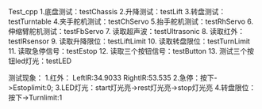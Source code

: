 Test_cpp
1.底盘测试：testChassis
2.升降测试：testLift	
3.转盘测试：testTurntable
4.夹手舵机测试：testChServo
5.抬手舵机测试：testRhServo
6.伸缩臂舵机测试：testFbServo
7. 读取超声波：testUltrasonic 
8. 读取红外：testIRsensor 
9. 读取升降限位：testLiftLimit 
10. 读取转盘限位：testTurnLimit 
11. 读取急停信号：testEstop 
12. 读取三个按钮信号：testButton 
13. 测试三个按钮led灯光：testLED 

测试现象：
1.红外： LeftIR:34.9033  RightIR:53.535
2.急停：按下->Estoplimit:0; 
3.LED灯光：start灯光亮->rest灯光亮->stop灯光亮
4.转盘限位：按下->Turnlimit:1